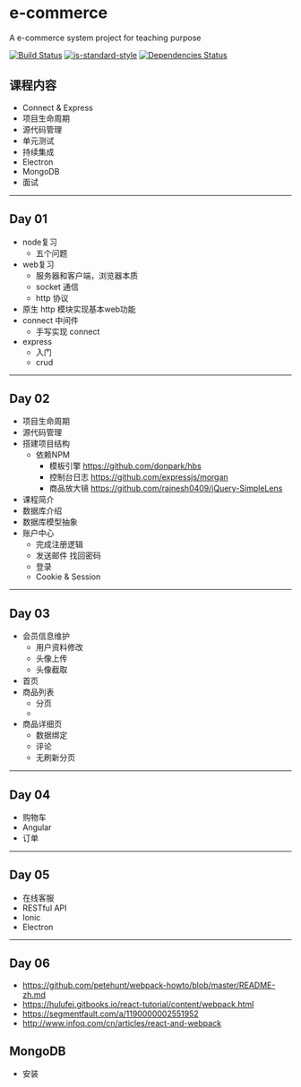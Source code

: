 # e-commerce

A e-commerce system project for teaching purpose

[![Build Status](https://travis-ci.org/zce/e-commerce.svg?branch=master)](https://travis-ci.org/zce/e-commerce)
[![js-standard-style](https://img.shields.io/badge/code%20style-standard-brightgreen.svg)](http://standardjs.com/)
[![Dependencies Status](https://david-dm.org/zce/e-commerce.svg)](https://david-dm.org/zce/e-commerce)


## 课程内容

- Connect & Express
- 项目生命周期
- 源代码管理
- 单元测试
- 持续集成
- Electron
- MongoDB
- 面试

-----
## Day 01

- node复习
  + 五个问题
- web复习
  + 服务器和客户端，浏览器本质
  + socket 通信
  + http 协议
- 原生 http 模块实现基本web功能
- connect 中间件
  + 手写实现 connect
- express
  + 入门
  + crud



-----
## Day 02

- 项目生命周期
- 源代码管理
- 搭建项目结构
  + 依赖NPM
    * 模板引擎 https://github.com/donpark/hbs
    * 控制台日志 https://github.com/expressjs/morgan
    * 商品放大镜 https://github.com/rajnesh0409/jQuery-SimpleLens
- 课程简介
- 数据库介绍
- 数据库模型抽象
- 账户中心
  + 完成注册逻辑
  + 发送邮件 找回密码
  + 登录
  + Cookie & Session


-----
## Day 03

- 会员信息维护
  + 用户资料修改
  + 头像上传
  + 头像截取
- 首页
- 商品列表
  + 分页
  +
- 商品详细页
  + 数据绑定
  + 评论
  + 无刷新分页




-----
## Day 04

- 购物车
- Angular
- 订单




-----
## Day 05

- 在线客服
- RESTful API
- Ionic
- Electron





-----
## Day 06


- https://github.com/petehunt/webpack-howto/blob/master/README-zh.md
- https://hulufei.gitbooks.io/react-tutorial/content/webpack.html
- https://segmentfault.com/a/1190000002551952
- http://www.infoq.com/cn/articles/react-and-webpack


## MongoDB

- 安装
